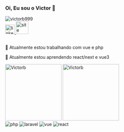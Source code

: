 ### Oi, Eu sou o Victor 👋

<!--
**Victorb999/VIctorb999** is a ✨ _special_ ✨ repository because its `README.md` (this file) appears on your GitHub profile.

Here are some ideas to get you started:

- 🔭 I’m currently working on ...
- 🌱 I’m currently learning ...
- 👯 I’m looking to collaborate on ...
- 🤔 I’m looking for help with ...
- 💬 Ask me about ...
- 📫 How to reach me: ...
- 😄 Pronouns: ...
- ⚡ Fun fact: ...
-->
<img src="https://komarev.com/ghpvc/?username=victorb999&color=blue" alt="victorb999" />  
<div> 
  <a href="https://www.linkedin.com/in/victorb-araujo/">
    <img height="30em" src="https://img.shields.io/badge/-LinkedIn-%230077B5?style=for-the-badge&logo=linkedin&logoColor=white" alt="linkedin>
  </a> 
  <a href="https://victoraraujo.com.br">
    <img height="40em" src="https://www.victoraraujo.com.br/_next/image?url=%2Fimg%2Flogo.svg&w=96&q=75" alt="site">
  </a> 
</div>
<br />

<p>🔭 Atualmente estou trabalhando com vue e php</p>
<p>🌱 Atualmente estou aprendendo react/next e vue3</p>

<div>
  <img height="180em" src="https://github-readme-stats.vercel.app/api?username=victorb999&show_icons=true&theme=omni&include_all_commits=true&count_private=true" alt="Victorb"/>
  <img height="180em" src="https://github-readme-stats.vercel.app/api/top-langs/?username=victorb999&layout=compact&show_icons=true&theme=omni&langs_count=8" alt="Victorb" /> 
</div>

<div>
  <img src="https://img.shields.io/badge/PHP-777BB4?style=for-the-badge&logo=php&logoColor=white" alt="php" /> 
  <img src="https://img.shields.io/badge/Laravel-FF2D20?style=for-the-badge&logo=laravel&logoColor=white" alt="laravel" /> 
  <img src="https://img.shields.io/badge/Vue.js-35495E?style=for-the-badge&logo=vue.js&logoColor=4FC08D" alt="vue" /> 
  <img src="https://img.shields.io/badge/React-20232A?style=for-the-badge&logo=react&logoColor=61DAFB" alt="react" /> 
</div>
